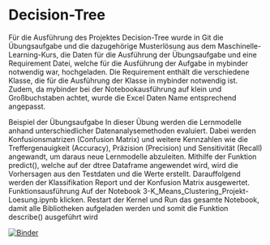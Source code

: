 # Decision-Tree


Für die Ausführung des Projektes Decision-Tree wurde in Git die Übungsaufgabe und die dazugehörige Musterlösung aus dem Maschinelle-Learning-Kurs, die Daten für die Ausführung der Übungsaufgabe und eine Requirement Datei, welche für die Ausführung der Aufgabe in mybinder notwendig war, hochgeladen.
Die Requirement enthält die verschiedene Klasse, die für die Ausführung der Klasse in mybinder notwendig ist. Zudem, da mybinder bei der Notebookausführung auf klein und Großbuchstaben achtet, wurde die Excel Daten Name entsprechend angepasst.

Beispiel der Übungsaufgabe
In dieser Übung werden die Lernmodelle anhand unterschiedlicher Datenanalysemethoden evaluiert. Dabei werden Konfusionsmatrizen (Confusion Matrix) und weitere Kennzahlen wie die Treffergenauigkeit (Accuracy), Präzision (Precision) und Sensitivität (Recall) angewandt, um daraus neue Lernmodelle abzuleiten. Mithilfe der Funktion predict(), welche auf der dtree Dataframe angewendet wird, wird die Vorhersagen aus den Testdaten und die Werte erstellt. Darauffolgend werden der Klassifikation Report und der Konfusion Matrix ausgewertet.
Funktionsausführung
Auf der Notebook 3-K_Means_Clustering_Projekt-Loesung.ipynb klicken.
Restart der Kernel und Run das gesamte Notebook, damit alle Bibliotheken aufgeladen werden und somit die Funktion describe() ausgeführt wird


[![Binder](https://mybinder.org/badge_logo.svg)](https://mybinder.org/v2/gh/dimoua/Decision-Tree.git/HEAD)
